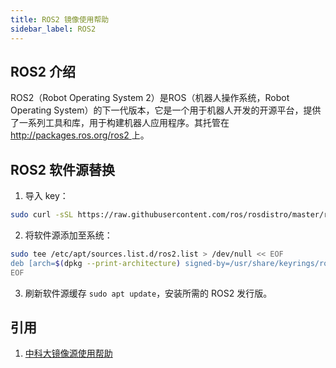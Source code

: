 ```yaml
---
title: ROS2 镜像使用帮助
sidebar_label: ROS2
---
```


## ROS2 介绍

ROS2（Robot Operating System 2）是ROS（机器人操作系统，Robot Operating  System）的下一代版本，它是一个用于机器人开发的开源平台，提供了一系列工具和库，用于构建机器人应用程序。其托管在[http://packages.ros.org/ros2 ](http://packages.ros.org/ros2)上。

## ROS2 软件源替换

1. 导入 key：

```bash
sudo curl -sSL https://raw.githubusercontent.com/ros/rosdistro/master/ros.key -o /usr/share/keyrings/ros-archive-keyring.gpg
```

2. 将软件源添加至系统：

```bash
sudo tee /etc/apt/sources.list.d/ros2.list > /dev/null << EOF
deb [arch=$(dpkg --print-architecture) signed-by=/usr/share/keyrings/ros-archive-keyring.gpg] http://mirrors.hust.edu.cn/ros2/ubuntu $(lsb_release -sc) main
EOF
```

3. 刷新软件源缓存 `sudo apt update`，安装所需的 ROS2 发行版。

## 引用

1. [中科大镜像源使用帮助](https://mirrors.ustc.edu.cn/help/ros2.html) 